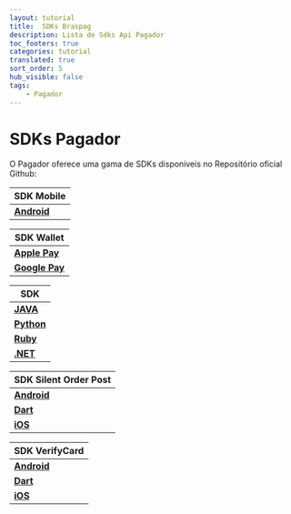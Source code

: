 ```yaml
--- 
layout: tutorial
title:  SDKs Braspag
description: Lista de Sdks Api Pagador
toc_footers: true
categories: tutorial
translated: true
sort_order: 5
hub_visible: false
tags:
    - Pagador
---
```


# SDKs Pagador

O Pagador oferece uma gama de SDKs disponiveis no Repositório oficial Github:

|SDK Mobile                                                              |
|------------------------------------------------------------------------|
|[**Android**](https://github.com/Braspag/BraspagApiAndroidSdk)          |

|SDK Wallet                                                              |
|------------------------------------------------------------------------|
|[**Apple Pay**](https://github.com/Braspag/braspag-apple-pay)           |
|[**Google Pay**](https://github.com/Braspag/braspag-google-pay)         |

|SDK                                                                     |
|------------------------------------------------------------------------|
|[**JAVA**](https://github.com/Braspag/BraspagApiJavaSdk)                |
|[**Python**](https://github.com/DeveloperCielo/API-3.0-Python)          |
|[**Ruby**](https://github.com/Braspag/BraspagApiRubySdk)                |
|[**.NET**](https://github.com/Braspag/BraspagApiDotNetSdk)              |

|SDK Silent Order Post                                                    |
|------------------------------------------------------------------------|
|[**Android**](https://github.com/Braspag/silent-order-post-android)     |
|[**Dart**](https://github.com/Braspag/braspag_silent_order_post_dart)   |
|[**iOS**](https://github.com/Braspag/silent_order_post_ios)             |

|SDK VerifyCard                                                          |
|------------------------------------------------------------------------|
|[**Android**](https://github.com/Braspag/verify-card-android)           |
|[**Dart**](https://github.com/Braspag/braspag_verify_card_dart)         |
|[**iOS**](https://github.com/Braspag/verify-card-ios)                   |
